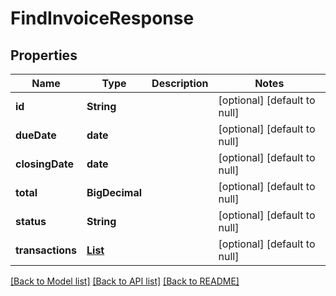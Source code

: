 # FindInvoiceResponse
## Properties

| Name | Type | Description | Notes |
|------------ | ------------- | ------------- | -------------|
| **id** | **String** |  | [optional] [default to null] |
| **dueDate** | **date** |  | [optional] [default to null] |
| **closingDate** | **date** |  | [optional] [default to null] |
| **total** | **BigDecimal** |  | [optional] [default to null] |
| **status** | **String** |  | [optional] [default to null] |
| **transactions** | [**List**](InvoiceTransactionResponse.md) |  | [optional] [default to null] |

[[Back to Model list]](../../README.md#documentation-for-models) [[Back to API list]](../../README.md#documentation-for-api-endpoints) [[Back to README]](../../README.md)

